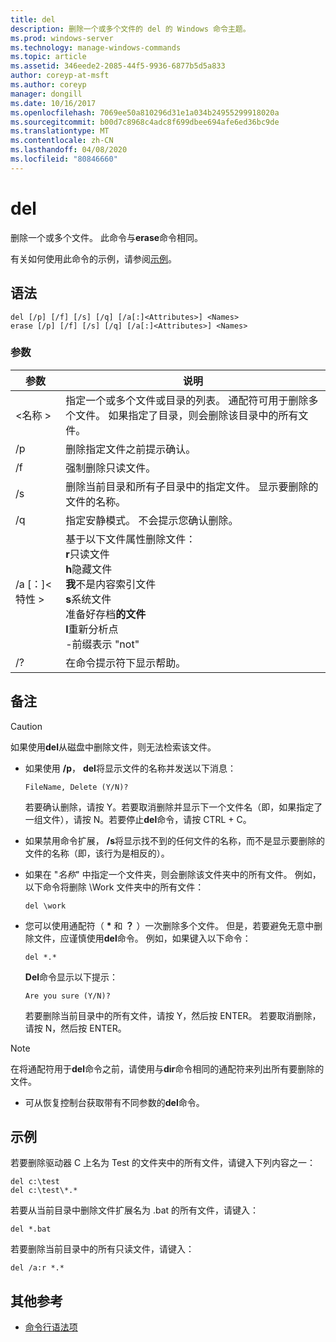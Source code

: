 ```yaml
---
title: del
description: 删除一个或多个文件的 del 的 Windows 命令主题。
ms.prod: windows-server
ms.technology: manage-windows-commands
ms.topic: article
ms.assetid: 346eede2-2085-44f5-9936-6877b5d5a833
author: coreyp-at-msft
ms.author: coreyp
manager: dongill
ms.date: 10/16/2017
ms.openlocfilehash: 7069ee50a810296d31e1a034b24955299918020a
ms.sourcegitcommit: b00d7c8968c4adc8f699dbee694afe6ed36bc9de
ms.translationtype: MT
ms.contentlocale: zh-CN
ms.lasthandoff: 04/08/2020
ms.locfileid: "80846660"
---
```

# <a name="del"></a>del

删除一个或多个文件。 此命令与**erase**命令相同。

有关如何使用此命令的示例，请参阅[示例](#BKMK_examples)。

## <a name="syntax"></a>语法

```
del [/p] [/f] [/s] [/q] [/a[:]<Attributes>] <Names>
erase [/p] [/f] [/s] [/q] [/a[:]<Attributes>] <Names>
```

### <a name="parameters"></a>参数

|参数|说明|
|---------|-----------|
|\<名称 >|指定一个或多个文件或目录的列表。 通配符可用于删除多个文件。 如果指定了目录，则会删除该目录中的所有文件。|
|/p|删除指定文件之前提示确认。|
|/f|强制删除只读文件。|
|/s|删除当前目录和所有子目录中的指定文件。 显示要删除的文件的名称。|
|/q|指定安静模式。 不会提示您确认删除。|
|/a [：]\<特性 >|基于以下文件属性删除文件：</br>**r**只读文件</br>**h**隐藏文件</br>**我**不是内容索引文件</br>**s**系统文件</br>准备好存档**的文件**</br>**l**重新分析点</br>-前缀表示 "not"|
|/?|在命令提示符下显示帮助。|

## <a name="remarks"></a>备注

> [!CAUTION]
> 如果使用**del**从磁盘中删除文件，则无法检索该文件。

-   如果使用 **/p**， **del**将显示文件的名称并发送以下消息：

    `FileName, Delete (Y/N)?`

    若要确认删除，请按 Y。若要取消删除并显示下一个文件名（即，如果指定了一组文件），请按 N。若要停止**del**命令，请按 CTRL + C。
- 如果禁用命令扩展， **/s**将显示找不到的任何文件的名称，而不是显示要删除的文件的名称（即，该行为是相反的）。
- 如果在 "*名称*" 中指定一个文件夹，则会删除该文件夹中的所有文件。 例如，以下命令将删除 \Work 文件夹中的所有文件：  
  ```
  del \work
  ```  
- 您可以使用通配符（ **&#42;** 和 **？** ）一次删除多个文件。 但是，若要避免无意中删除文件，应谨慎使用**del**命令。 例如，如果键入以下命令：  
  ```
  del *.*
  ```  
  **Del**命令显示以下提示：

  `Are you sure (Y/N)?`

  若要删除当前目录中的所有文件，请按 Y，然后按 ENTER。 若要取消删除，请按 N，然后按 ENTER。

> [!NOTE]
> 在将通配符用于**del**命令之前，请使用与**dir**命令相同的通配符来列出所有要删除的文件。

-   可从恢复控制台获取带有不同参数的**del**命令。

## <a name="examples"></a><a name=BKMK_examples></a>示例

若要删除驱动器 C 上名为 Test 的文件夹中的所有文件，请键入下列内容之一：
```
del c:\test
del c:\test\*.*
```
若要从当前目录中删除文件扩展名为 .bat 的所有文件，请键入：
```
del *.bat
```
若要删除当前目录中的所有只读文件，请键入：
```
del /a:r *.*
```

## <a name="additional-references"></a>其他参考

- [命令行语法项](command-line-syntax-key.md)
